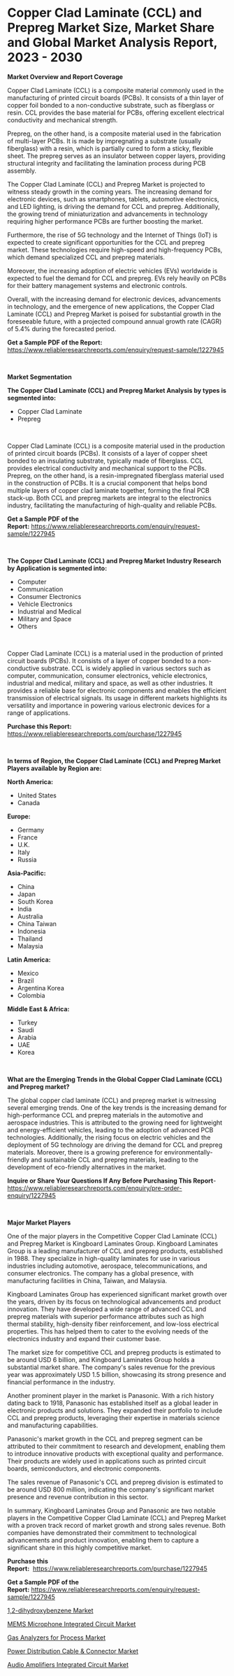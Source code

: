 <p><h1>Copper Clad Laminate (CCL) and Prepreg Market Size, Market Share and Global Market Analysis Report, 2023 - 2030</h1></p><p><strong>Market Overview and Report Coverage</strong></p>
<p><p>Copper Clad Laminate (CCL) is a composite material commonly used in the manufacturing of printed circuit boards (PCBs). It consists of a thin layer of copper foil bonded to a non-conductive substrate, such as fiberglass or resin. CCL provides the base material for PCBs, offering excellent electrical conductivity and mechanical strength.</p><p>Prepreg, on the other hand, is a composite material used in the fabrication of multi-layer PCBs. It is made by impregnating a substrate (usually fiberglass) with a resin, which is partially cured to form a sticky, flexible sheet. The prepreg serves as an insulator between copper layers, providing structural integrity and facilitating the lamination process during PCB assembly.</p><p>The Copper Clad Laminate (CCL) and Prepreg Market is projected to witness steady growth in the coming years. The increasing demand for electronic devices, such as smartphones, tablets, automotive electronics, and LED lighting, is driving the demand for CCL and prepreg. Additionally, the growing trend of miniaturization and advancements in technology requiring higher performance PCBs are further boosting the market.</p><p>Furthermore, the rise of 5G technology and the Internet of Things (IoT) is expected to create significant opportunities for the CCL and prepreg market. These technologies require high-speed and high-frequency PCBs, which demand specialized CCL and prepreg materials.</p><p>Moreover, the increasing adoption of electric vehicles (EVs) worldwide is expected to fuel the demand for CCL and prepreg. EVs rely heavily on PCBs for their battery management systems and electronic controls.</p><p>Overall, with the increasing demand for electronic devices, advancements in technology, and the emergence of new applications, the Copper Clad Laminate (CCL) and Prepreg Market is poised for substantial growth in the foreseeable future, with a projected compound annual growth rate (CAGR) of 5.4% during the forecasted period.</p></p>
<p><strong>Get a Sample PDF of the Report:</strong> <a href="https://www.reliableresearchreports.com/enquiry/request-sample/1227945">https://www.reliableresearchreports.com/enquiry/request-sample/1227945</a></p>
<p>&nbsp;</p>
<p><strong>Market Segmentation</strong></p>
<p><strong>The Copper Clad Laminate (CCL) and Prepreg Market Analysis by types is segmented into:</strong></p>
<p><ul><li>Copper Clad Laminate</li><li>Prepreg</li></ul></p>
<p>&nbsp;</p>
<p><p>Copper Clad Laminate (CCL) is a composite material used in the production of printed circuit boards (PCBs). It consists of a layer of copper sheet bonded to an insulating substrate, typically made of fiberglass. CCL provides electrical conductivity and mechanical support to the PCBs. Prepreg, on the other hand, is a resin-impregnated fiberglass material used in the construction of PCBs. It is a crucial component that helps bond multiple layers of copper clad laminate together, forming the final PCB stack-up. Both CCL and prepreg markets are integral to the electronics industry, facilitating the manufacturing of high-quality and reliable PCBs.</p></p>
<p><strong>Get a Sample PDF of the Report:</strong>&nbsp;<a href="https://www.reliableresearchreports.com/enquiry/request-sample/1227945">https://www.reliableresearchreports.com/enquiry/request-sample/1227945</a></p>
<p>&nbsp;</p>
<p><strong>The Copper Clad Laminate (CCL) and Prepreg Market Industry Research by Application is segmented into:</strong></p>
<p><ul><li>Computer</li><li>Communication</li><li>Consumer Electronics</li><li>Vehicle Electronics</li><li>Industrial and Medical</li><li>Military and Space</li><li>Others</li></ul></p>
<p>&nbsp;</p>
<p><p>Copper Clad Laminate (CCL) is a material used in the production of printed circuit boards (PCBs). It consists of a layer of copper bonded to a non-conductive substrate. CCL is widely applied in various sectors such as computer, communication, consumer electronics, vehicle electronics, industrial and medical, military and space, as well as other industries. It provides a reliable base for electronic components and enables the efficient transmission of electrical signals. Its usage in different markets highlights its versatility and importance in powering various electronic devices for a range of applications.</p></p>
<p><strong>Purchase this Report:</strong>&nbsp; <a href="https://www.reliableresearchreports.com/purchase/1227945">https://www.reliableresearchreports.com/purchase/1227945</a></p>
<p>&nbsp;</p>
<p><strong>In terms of Region, the Copper Clad Laminate (CCL) and Prepreg Market Players available by Region are:</strong></p>
<p>
    <p> <strong> North America: </strong>
        <ul>
            <li>United States</li>
            <li>Canada</li>
        </ul>
        </p> 
    <p> <strong> Europe: </strong>
        <ul>
            <li>Germany</li>
            <li>France</li>
            <li>U.K.</li>
            <li>Italy</li>
            <li>Russia</li>
        </ul>
        </p> 
    <p> <strong> Asia-Pacific: </strong>
        <ul>
            <li>China</li>
            <li>Japan</li>
            <li>South Korea</li>
            <li>India</li>
            <li>Australia</li>
            <li>China Taiwan</li>
            <li>Indonesia</li>
            <li>Thailand</li>
            <li>Malaysia</li>
        </ul>
        </p> 
    <p> <strong> Latin America: </strong>
        <ul>
            <li>Mexico</li>
            <li>Brazil</li>
            <li>Argentina Korea</li>
            <li>Colombia</li>
        </ul>
        </p> 
    <p> <strong> Middle East & Africa: </strong>
        <ul>
            <li>Turkey</li>
            <li>Saudi</li>
            <li>Arabia</li>
            <li>UAE</li>
            <li>Korea</li>
        </ul>
    </p>
    </p>
<p>&nbsp;</p>
<p><strong>What are the Emerging Trends in the Global Copper Clad Laminate (CCL) and Prepreg market?</strong></p>
<p><p>The global copper clad laminate (CCL) and prepreg market is witnessing several emerging trends. One of the key trends is the increasing demand for high-performance CCL and prepreg materials in the automotive and aerospace industries. This is attributed to the growing need for lightweight and energy-efficient vehicles, leading to the adoption of advanced PCB technologies. Additionally, the rising focus on electric vehicles and the deployment of 5G technology are driving the demand for CCL and prepreg materials. Moreover, there is a growing preference for environmentally-friendly and sustainable CCL and prepreg materials, leading to the development of eco-friendly alternatives in the market.</p></p>
<p><strong>Inquire or Share Your Questions If Any Before Purchasing This Report</strong>- <a href="https://www.reliableresearchreports.com/enquiry/pre-order-enquiry/1227945">https://www.reliableresearchreports.com/enquiry/pre-order-enquiry/1227945</a></p>
<p>&nbsp;</p>
<p><strong>Major Market Players</strong></p>
<p><p>One of the major players in the Competitive Copper Clad Laminate (CCL) and Prepreg Market is Kingboard Laminates Group. Kingboard Laminates Group is a leading manufacturer of CCL and prepreg products, established in 1988. They specialize in high-quality laminates for use in various industries including automotive, aerospace, telecommunications, and consumer electronics. The company has a global presence, with manufacturing facilities in China, Taiwan, and Malaysia.</p><p>Kingboard Laminates Group has experienced significant market growth over the years, driven by its focus on technological advancements and product innovation. They have developed a wide range of advanced CCL and prepreg materials with superior performance attributes such as high thermal stability, high-density fiber reinforcement, and low-loss electrical properties. This has helped them to cater to the evolving needs of the electronics industry and expand their customer base.</p><p>The market size for competitive CCL and prepreg products is estimated to be around USD 6 billion, and Kingboard Laminates Group holds a substantial market share. The company's sales revenue for the previous year was approximately USD 1.5 billion, showcasing its strong presence and financial performance in the industry.</p><p>Another prominent player in the market is Panasonic. With a rich history dating back to 1918, Panasonic has established itself as a global leader in electronic products and solutions. They expanded their portfolio to include CCL and prepreg products, leveraging their expertise in materials science and manufacturing capabilities.</p><p>Panasonic's market growth in the CCL and prepreg segment can be attributed to their commitment to research and development, enabling them to introduce innovative products with exceptional quality and performance. Their products are widely used in applications such as printed circuit boards, semiconductors, and electronic components.</p><p>The sales revenue of Panasonic's CCL and prepreg division is estimated to be around USD 800 million, indicating the company's significant market presence and revenue contribution in this sector.</p><p>In summary, Kingboard Laminates Group and Panasonic are two notable players in the Competitive Copper Clad Laminate (CCL) and Prepreg Market with a proven track record of market growth and strong sales revenue. Both companies have demonstrated their commitment to technological advancements and product innovation, enabling them to capture a significant share in this highly competitive market.</p></p>
<p><strong>Purchase this Report:</strong>&nbsp;&nbsp;<a href="https://www.reliableresearchreports.com/purchase/1227945">https://www.reliableresearchreports.com/purchase/1227945</a></p>
<p></p>
<p><strong>Get a Sample PDF of the Report:</strong>&nbsp;<a href="https://www.reliableresearchreports.com/enquiry/request-sample/1227945">https://www.reliableresearchreports.com/enquiry/request-sample/1227945</a></p>
<p><p><a href="https://www.linkedin.com/pulse/12-dihydroxybenzene-market-research-report-provides-thorough/">1,2-dihydroxybenzene Market</a></p><p><a href="https://medium.com/@barttrantow2023/mems-microphone-integrated-circuit-market-size-and-market-trends-complete-industry-overview-2023-085378446174">MEMS Microphone Integrated Circuit Market</a></p><p><a href="https://www.linkedin.com/pulse/decoding-gas-analyzers-process-market-deep-dive-latest-trends/">Gas Analyzers for Process Market</a></p><p><a href="https://www.linkedin.com/pulse/power-distribution-cable-amp-connector-market-challenges-opportunities/">Power Distribution Cable & Connector Market</a></p><p><a href="https://medium.com/@reecebednar/audio-amplifiers-integrated-circuit-market-size-reveals-the-best-marketing-channels-in-global-d1f1c5b386c3">Audio Amplifiers Integrated Circuit Market</a></p></p>